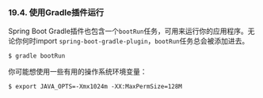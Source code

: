 ### 19.4. 使用Gradle插件运行

Spring Boot Gradle插件也包含一个`bootRun`任务，可用来运行你的应用程序。无论你何时import `spring-boot-gradle-plugin`，`bootRun`任务总会被添加进去。
```shell
$ gradle bootRun
```
你可能想使用一些有用的操作系统环境变量：
```shell
$ export JAVA_OPTS=-Xmx1024m -XX:MaxPermSize=128M
```

